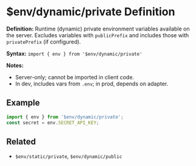 # $env/dynamic/private Definition

**Definition:** Runtime (dynamic) private environment variables
available on the server. Excludes variables with `publicPrefix` and
includes those with `privatePrefix` (if configured).

**Syntax:** `import { env } from '$env/dynamic/private'`

**Notes:**

- Server-only; cannot be imported in client code.
- In dev, includes vars from `.env`; in prod, depends on adapter.

## Example

```ts
import { env } from '$env/dynamic/private';
const secret = env.SECRET_API_KEY;
```

## Related

- `$env/static/private`, `$env/dynamic/public`
